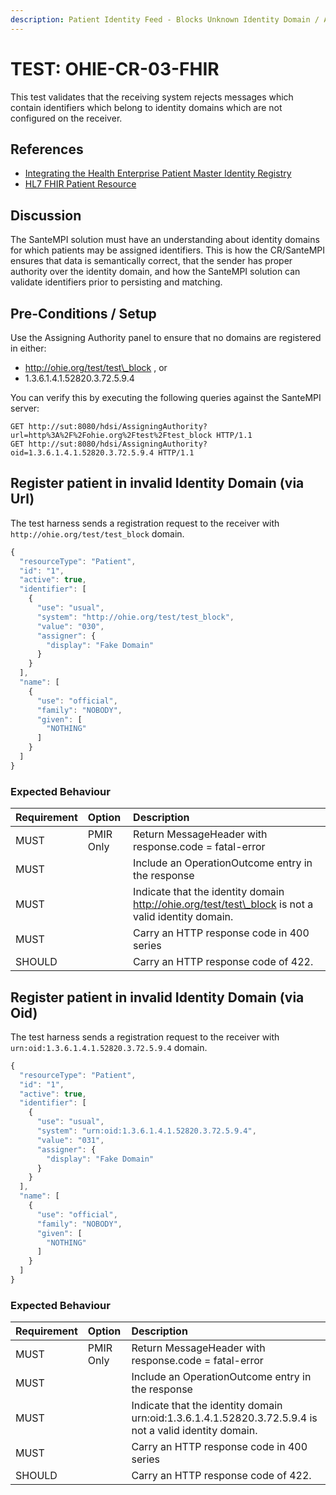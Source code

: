 ```yaml
---
description: Patient Identity Feed - Blocks Unknown Identity Domain / Authority
---
```


# TEST: OHIE-CR-03-FHIR

This test validates that the receiving system rejects messages which contain identifiers which belong to identity domains which are not configured on the receiver.

## References

* [Integrating the Health Enterprise Patient Master Identity Registry](https://www.ihe.net/uploadedFiles/Documents/ITI/IHE_ITI_Suppl_PMIR.pdf)
* [HL7 FHIR Patient Resource](http://hl7.org/fhir/patient.html)

## Discussion

The SanteMPI solution must have an understanding about identity domains for which patients may be assigned identifiers. This is how the CR/SanteMPI ensures that data is semantically correct, that the sender has proper authority over the identity domain, and how the SanteMPI solution can validate identifiers prior to persisting and matching.

## Pre-Conditions / Setup

Use the Assigning Authority panel to ensure that no domains are registered in either:

* http://ohie.org/test/test\_block , or
* 1.3.6.1.4.1.52820.3.72.5.9.4

You can verify this by executing the following queries against the SanteMPI server:

```http
GET http://sut:8080/hdsi/AssigningAuthority?url=http%3A%2F%2Fohie.org%2Ftest%2Ftest_block HTTP/1.1
GET http://sut:8080/hdsi/AssigningAuthority?oid=1.3.6.1.4.1.52820.3.72.5.9.4 HTTP/1.1
```

## Register patient in invalid Identity Domain \(via Url\)

The test harness sends a registration request to the receiver with `http://ohie.org/test/test_block` domain.

```javascript
{
  "resourceType": "Patient",
  "id": "1",
  "active": true,
  "identifier": [
    {
      "use": "usual",
      "system": "http://ohie.org/test/test_block",
      "value": "030",
      "assigner": {
        "display": "Fake Domain"
      }
    }
  ],
  "name": [
    {
      "use": "official",
      "family": "NOBODY",
      "given": [
        "NOTHING"
      ]
    }
  ]
}
```

### Expected Behaviour

| Requirement | Option | Description |
| :--- | :--- | :--- |
| MUST | PMIR Only | Return MessageHeader with response.code = fatal-error |
| MUST |  | Include an OperationOutcome entry in the response |
| MUST |  | Indicate that the identity domain http://ohie.org/test/test\_block is not a valid identity domain. |
| MUST |  | Carry an HTTP response code in 400 series |
| SHOULD |  | Carry an HTTP response code of 422. |

## Register patient in invalid Identity Domain \(via Oid\)

The test harness sends a registration request to the receiver with `urn:oid:1.3.6.1.4.1.52820.3.72.5.9.4` domain.

```javascript
{
  "resourceType": "Patient",
  "id": "1",
  "active": true,
  "identifier": [
    {
      "use": "usual",
      "system": "urn:oid:1.3.6.1.4.1.52820.3.72.5.9.4",
      "value": "031",
      "assigner": {
        "display": "Fake Domain"
      }
    }
  ],
  "name": [
    {
      "use": "official",
      "family": "NOBODY",
      "given": [
        "NOTHING"
      ]
    }
  ]
}
```

### Expected Behaviour

| Requirement | Option | Description |
| :--- | :--- | :--- |
| MUST | PMIR Only | Return MessageHeader with response.code = fatal-error |
| MUST |  | Include an OperationOutcome entry in the response |
| MUST |  | Indicate that the identity domain urn:oid:1.3.6.1.4.1.52820.3.72.5.9.4 is not a valid identity domain. |
| MUST |  | Carry an HTTP response code in 400 series |
| SHOULD |  | Carry an HTTP response code of 422. |

